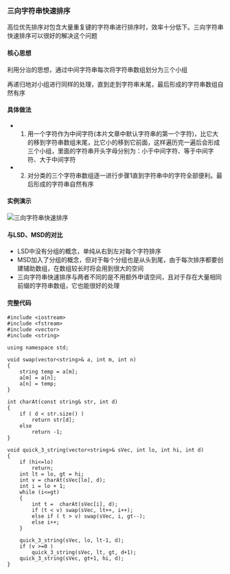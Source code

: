 ### 三向字符串快速排序

高位优先排序对包含大量重复键的字符串进行排序时，效率十分低下。三向字符串快速排序可以很好的解决这个问题

#### 核心思想

利用分治的思想，通过中间字符串每次将字符串数组划分为三个小组

再递归地对小组进行同样的处理，直到走到字符串末尾，最后形成的字符串数组自然有序

#### 具体做法

- 1. 用一个字符作为中间字符(本片文章中默认字符串的第一个字符)，比它大的移到字符串数组末尾，比它小的移到它前面，这样遍历完一遍后会形成三个小组，里面的字符串开头字母分别为：小于中间字符、等于中间字符、大于中间字符
- 2. 对分类的三个字符串数组逐一进行步骤1直到字符串中的字符全部便利。最后形成的字符串自然有序

#### 实例演示

![三向字符串快速排序](img/quick_three_sort_string.png)

#### 与LSD、MSD的对比

- LSD中没有分组的概念，单纯从右到左对每个字符排序
- MSD加入了分组的概念，但对于每个分组也是从头到尾，由于每次排序都要创建辅助数组，在数组较长时将会用到很大的空间
- 三向字符串快速排序与两者不同的是不用额外申请空间，且对于存在大量相同前缀的字符串数组，它也能很好的处理

#### 完整代码

```
#include <iostream>
#include <fstream>
#include <vector>
#include <string>
 
using namespace std;
 
void swap(vector<string>& a, int m, int n)
{
    string temp = a[m];
    a[m] = a[n];
    a[n] = temp;
}
 
int charAt(const string& str, int d)
{
    if ( d < str.size() )
        return str[d];
    else 
        return -1;
}
 
void quick_3_string(vector<string>& sVec, int lo, int hi, int d)
{
    if (hi<=lo)
        return;
    int lt = lo, gt = hi;
    int v = charAt(sVec[lo], d);
    int i = lo + 1;
    while (i<=gt)
    {
        int t =  charAt(sVec[i], d);
        if (t < v) swap(sVec, lt++, i++);
        else if ( t > v) swap(sVec, i, gt--);
        else i++;
    }
 
    quick_3_string(sVec, lo, lt-1, d);
    if (v >=0 )
        quick_3_string(sVec, lt, gt, d+1);
    quick_3_string(sVec, gt+1, hi, d);
}
```
